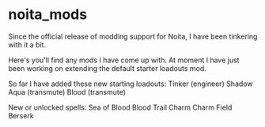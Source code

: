 # noita_mods
Since the official release of modding support for Noita, I have been tinkering with it a bit.

Here's you'll find any mods I have come up with.  At moment I have just been working on extending the default starter loadouts mod.

So far I have added these new starting loadouts:
Tinker (engineer)
Shadow
Aqua (transmute)
Blood (transmute)

New or unlocked spells:
Sea of Blood
Blood Trail
Charm
Charm Field
Berserk
